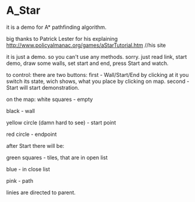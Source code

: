 # A_Star
it is a demo for A* pathfinding algorithm. 

big thanks to Patrick Lester for his explaining
http://www.policyalmanac.org/games/aStarTutorial.htm  //his site

it is just a demo. so you can't use any methods. sorry. just read link, start demo, draw some walls, set start and end, press Start and watch.

to control: 
there are two buttons:
first - Wall/Start/End by clicking at it you switch its state, wich shows, what you place by clicking on map.
second - Start will start demonstration.

on the map: 
white squares - empty

black - wall

yellow circle (damn hard to see) - start point

red circle - endpoint 

after Start there will be:

green squares - tiles, that are in open list

blue - in close list

pink - path

linies are directed to parent.







